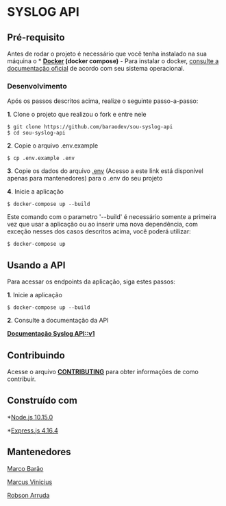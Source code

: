 # SYSLOG API

## Pré-requisito

Antes de rodar o projeto é necessário que você tenha instalado na sua máquina o * **[Docker](https://www.docker.com/) (docker compose)** - Para instalar o docker, [consulte a documentação oficial](https://docs.docker.com/engine/installation/) de acordo com seu sistema operacional.

### Desenvolvimento

Após os passos descritos acima, realize o seguinte passo-a-passo:

**1**. Clone o projeto que realizou o fork e entre nele
```
$ git clone https://github.com/baraodev/sou-syslog-api
$ cd sou-syslog-api
```

**2**. Copie o arquivo .env.example
```
$ cp .env.example .env
```

**3**. Copie os dados do arquivo [.env](https://drive.google.com/a/univesp.br/file/d/1sBHNd_CsBVfwOfdZ_hJvh6gTap6lJYSG/view?usp=sharing) (Acesso a este link está disponível apenas para mantenedores) para o .env do seu projeto

**4**. Inicie a aplicação
```
$ docker-compose up --build
```

Este comando com o parametro '--build' é necessário somente a primeira vez que usar a aplicação ou ao inserir uma nova dependência, com exceção nesses dos casos descritos acima, você poderá utilizar:
```
$ docker-compose up
```

## Usando a API

Para acessar os endpoints da aplicação, siga estes passos:

**1**. Inicie a aplicação
```
$ docker-compose up --build
```

**2**. Consulte a documentação da API

**[Documentação Syslog API::v1](https://github.com/univesp/sou-syslog-api/blob/devel/docs/syslogV1.md)**

## Contribuindo

Acesse o arquivo **[CONTRIBUTING](https://github.com/univesp/sou-syslog-api/blob/devel/CONTRIBUTING.md)** para obter informações de como contribuir.

## Construído com

*[Node.js 10.15.0](https://nodejs.org/en/)

*[Express.js 4.16.4](https://expressjs.com/)

## Mantenedores

[Marco Barão](https://github.com/baraodev)

[Marcus Vinicius](https://github.com/mviniciuscoimbra)

[Robson Arruda](https://github.com/robsonarruda1)
